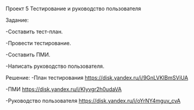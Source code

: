 Проект 5
Тестирование и руководство пользователя

Задание:

-Составить тест-план.

-Провести тестирование. 

-Составить ПМИ.

-Написать руководство пользователя.

Решение:
-План тестирования https://disk.yandex.ru/i/9GnLVKIBmSViUA

-ПМИ https://disk.yandex.ru/i/KIyvgr2h0udaVA

-Руководство пользователя https://disk.yandex.ru/i/oYrNY4mguv_cvA
